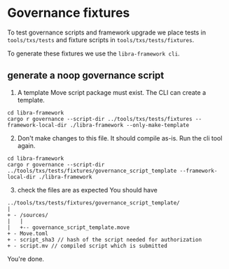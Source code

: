 # Governance fixtures

To test governance scripts and framework upgrade we place
tests in `tools/txs/tests` and fixture scripts in `tools/txs/tests/fixtures`.

To generate these fixtures we use the `libra-framework cli`.

##  generate a noop governance script

1. A template Move script package must exist. The CLI can create a template.

```
cd libra-framework
cargo r governance --script-dir ../tools/txs/tests/fixtures --framework-local-dir ./libra-framework --only-make-template
```

2. Don't make changes to this file. It should compile as-is. Run the cli tool again.
```
cd libra-framework
cargo r governance --script-dir ../tools/txs/tests/fixtures/governance_script_template --framework-local-dir ./libra-framework
```

3. check the files are as expected
You should have
```
../tools/txs/tests/fixtures/governance_script_template/
|
+ - /sources/
|   |
|   +-- governance_script_template.move
+ - Move.toml
+ - script_sha3 // hash of the script needed for authorization
+ - script.mv // compiled script which is submitted
```

You're done.